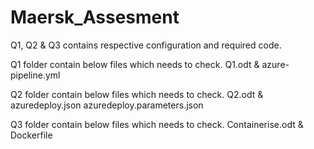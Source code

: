 # Maersk_Assesment
Q1, Q2 & Q3 contains respective configuration and required code.

Q1 folder contain below files which needs to check. 
Q1.odt & 
azure-pipeline.yml 

Q2 folder contain below files which needs to check. 
Q2.odt & 
azuredeploy.json
azuredeploy.parameters.json 

Q3 folder contain below files which needs to check. 
Containerise.odt & 
Dockerfile
